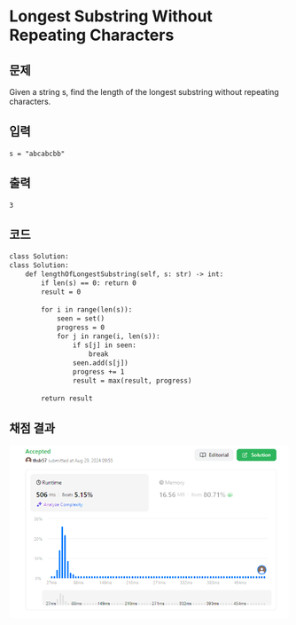 # Longest Substring Without Repeating Characters

## 문제
Given a string s, find the length of the longest substring without repeating characters.

## 입력
```
s = "abcabcbb"
```

## 출력
```
3
```

## 코드
```
class Solution:
class Solution:
    def lengthOfLongestSubstring(self, s: str) -> int:
        if len(s) == 0: return 0
        result = 0

        for i in range(len(s)):
            seen = set()
            progress = 0
            for j in range(i, len(s)):
                if s[j] in seen:
                    break
                seen.add(s[j])
                progress += 1
                result = max(result, progress)

        return result
```

## 채점 결과
![alt text](image.png)

